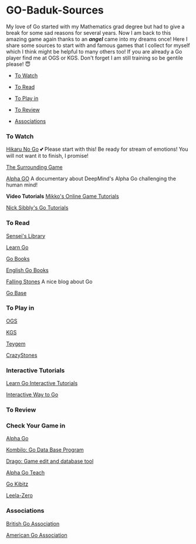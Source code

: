 # GO-Baduk-Sources

My love of Go started with my Mathematics grad degree but had to give a break for some sad reasons for several years. Now I am back to this amazing game again thanks to an **_angel_** came into my dreams once! Here I share some sources to start with and famous games that I collect for myself which I think might be helpful to many others too! If you are already a Go player find me at OGS or KGS. Don't forget I am still training so be gentile please! :innocent: 




* [To Watch](#to-watch)

* [To Read](#to-read)

* [To Play in](#to-play-in)

* [To Review](#to-review)

* [Associations](#associations)



### To Watch
[Hikaru No Go](https://www.youtube.com/watch?v=k6e03IDZ9a0) :two_hearts: Please start with this! Be ready for stream of emotions! You will not want it to finish, I promise!

[The Surrounding Game](https://www.netflix.com/title/81006598)

[Alpha GO](https://www.netflix.com/search?q=alpha%20go&jbv=80190844&jbp=0&jbr=0) A documentary about DeepMind's Alpha Go challenging the human mind!

**Video Tutorials**
[Mikko's Online Game Tutorials](https://www.twitch.tv/mikkgo/videos)

[Nick Sibbly's Go Tutorials](https://www.youtube.com/channel/UC_msctwlIh2cwM8yAtaju1A)



###  To Read
[Sensei's Library](https://senseis.xmp.net/)

[Learn Go](https://www.learngo.co.uk/index.html)

[Go Books](https://gobooks.com/)

[English Go Books](https://www.slateandshell.com/)

[Falling Stones](https://fallingstones.wordpress.com/) A nice blog about Go

[Go Base](http://gobase.org/)




### To Play in

[OGS](https://online-go.com/)

[KGS](http://www.gokgs.com/)

[Teygem](http://www.tygemgo.com/)

[CrazyStones](https://play.google.com/store/apps/details?id=jp.co.unbalance.android.gocsdllite&hl=en)



### Interactive Tutorials
[Learn Go Interactive Tutorials](https://www.learngo.co.uk/GoTutor/Tutor.php)

[Interactive Way to Go](http://playgo.to/iwtg/en/)


### To Review


### Check Your Game in

[Alpha Go](https://deepmind.com/research/alphago/)

[Kombilo: Go Data Base Program](https://www.u-go.net/kombilo/)

[Drago: Game edit and database tool](http://www.godrago.net/)

[Alpha Go Teach](https://alphagoteach.deepmind.com/)

[Go Kibitz](https://gokibitz.com/)

[Leela-Zero](https://github.com/featurecat/lizzie)

### Associations
[British Go Association](http://www.britgo.org/)

[American Go Association](https://www.usgo.org/)


